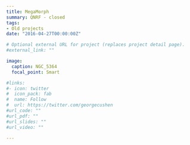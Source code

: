 ```yaml
---
title: MegaMorph
summary: QNRF - closed
tags:
- Old projects
date: "2016-04-27T00:00:00Z"

# Optional external URL for project (replaces project detail page).
#external_link: ""

image:
  caption: NGC_5364
  focal_point: Smart

#links:
#- icon: twitter
#  icon_pack: fab
#  name: Follow
#  url: https://twitter.com/georgecushen
#url_code: ""
#url_pdf: ""
#url_slides: ""
#url_video: ""

---
```




